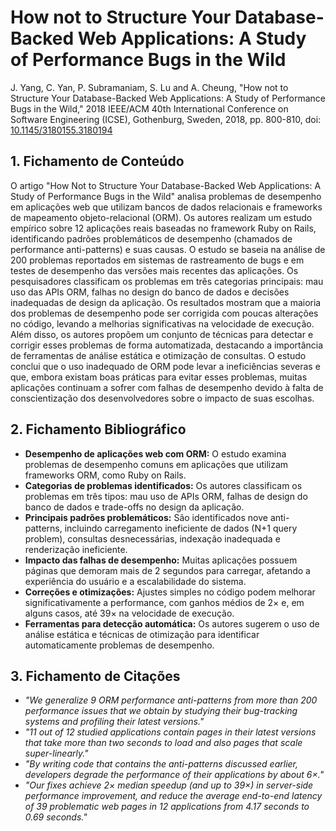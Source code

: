 # How not to Structure Your Database-Backed Web Applications: A Study of Performance Bugs in the Wild


J. Yang, C. Yan, P. Subramaniam, S. Lu and A. Cheung, "How not to Structure Your Database-Backed Web Applications: A Study of Performance Bugs in the Wild," 2018 IEEE/ACM 40th International Conference on Software Engineering (ICSE), Gothenburg, Sweden, 2018, pp. 800-810, doi: [10.1145/3180155.3180194](https://doi.org/10.1145/3180155.3180194)


## 1. Fichamento de Conteúdo


O artigo "How Not to Structure Your Database-Backed Web Applications: A Study of Performance Bugs in the Wild" analisa problemas de desempenho em aplicações web que utilizam bancos de dados relacionais e frameworks de mapeamento objeto-relacional (ORM). Os autores realizam um estudo empírico sobre 12 aplicações reais baseadas no framework Ruby on Rails, identificando padrões problemáticos de desempenho (chamados de performance anti-patterns) e suas causas. O estudo se baseia na análise de 200 problemas reportados em sistemas de rastreamento de bugs e em testes de desempenho das versões mais recentes das aplicações. Os pesquisadores classificam os problemas em três categorias principais: mau uso das APIs ORM, falhas no design do banco de dados e decisões inadequadas de design da aplicação. Os resultados mostram que a maioria dos problemas de desempenho pode ser corrigida com poucas alterações no código, levando a melhorias significativas na velocidade de execução. Além disso, os autores propõem um conjunto de técnicas para detectar e corrigir esses problemas de forma automatizada, destacando a importância de ferramentas de análise estática e otimização de consultas. O estudo conclui que o uso inadequado de ORM pode levar a ineficiências severas e que, embora existam boas práticas para evitar esses problemas, muitas aplicações continuam a sofrer com falhas de desempenho devido à falta de conscientização dos desenvolvedores sobre o impacto de suas escolhas.

## 2. Fichamento Bibliográfico


* **Desempenho de aplicações web com ORM:** O estudo examina problemas de desempenho comuns em aplicações que utilizam frameworks ORM, como Ruby on Rails.
* **Categorias de problemas identificados:** Os autores classificam os problemas em três tipos: mau uso de APIs ORM, falhas de design do banco de dados e trade-offs no design da aplicação.
* **Principais padrões problemáticos:** São identificados nove anti-patterns, incluindo carregamento ineficiente de dados (N+1 query problem), consultas desnecessárias, indexação inadequada e renderização ineficiente.
* **Impacto das falhas de desempenho:** Muitas aplicações possuem páginas que demoram mais de 2 segundos para carregar, afetando a experiência do usuário e a escalabilidade do sistema.
* **Correções e otimizações:** Ajustes simples no código podem melhorar significativamente a performance, com ganhos médios de 2× e, em alguns casos, até 39× na velocidade de execução.
* **Ferramentas para detecção automática:** Os autores sugerem o uso de análise estática e técnicas de otimização para identificar automaticamente problemas de desempenho.

## 3. Fichamento de Citações

* _"We generalize 9 ORM performance anti-patterns from more than 200 performance issues that we obtain by studying their bug-tracking systems and profiling their latest versions."_
* _"11 out of 12 studied applications contain pages in their latest versions that take more than two seconds to load and also pages that scale super-linearly."_
* _"By writing code that contains the anti-patterns discussed earlier, developers degrade the performance of their applications by about 6×."_
* _"Our fixes achieve 2× median speedup (and up to 39×) in server-side performance improvement, and reduce the average end-to-end latency of 39 problematic web pages in 12 applications from 4.17 seconds to 0.69 seconds."_
